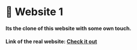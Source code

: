# :rocket: Website 1

#### Its the clone of this website with some own touch.

#### Link of the real website: [Check it out](https://help.goabstract.com/hc/en-us)
